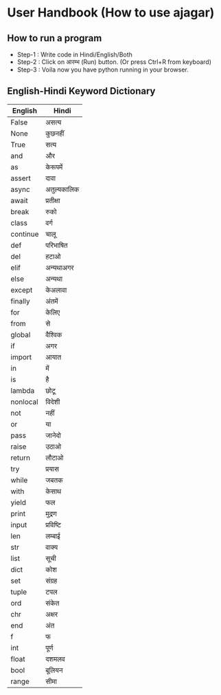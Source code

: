 # User Handbook (How to use ajagar)

## How to run a program

- Step-1 : Write code in Hindi/English/Both
- Step-2 : Click on आरम्भ (Run) button. (Or press Ctrl+R from keyboard)
- Step-3 : Voila now you have python running in your browser.

## English-Hindi Keyword Dictionary

| English  | Hindi       |
| -------- | ----------- |
| False    | असत्य       |
| None     | कुछनहीं     |
| True     | सत्य        |
| and      | और          |
| as       | केरूपमें    |
| assert   | दावा        |
| async    | अतुल्यकालिक |
| await    | प्रतीक्षा   |
| break    | रुको        |
| class    | वर्ग        |
| continue | चालू        |
| def      | परिभाषित    |
| del      | हटाओ        |
| elif     | अन्यथाअगर   |
| else     | अन्यथा      |
| except   | केअलावा     |
| finally  | अंतमें      |
| for      | केलिए       |
| from     | से          |
| global   | वैश्विक     |
| if       | अगर         |
| import   | आयात        |
| in       | में         |
| is       | है          |
| lambda   | छोटू        |
| nonlocal | विदेशी      |
| not      | नहीं        |
| or       | या          |
| pass     | जानेदो      |
| raise    | उठाओ        |
| return   | लौटाओ       |
| try      | प्रयास      |
| while    | जबतक        |
| with     | केसाथ       |
| yield    | फल          |
| print    | मुद्रण      |
| input    | प्रविष्टि   |
| len      | लम्बाई      |
| str      | वाक्य       |
| list     | सूची        |
| dict     | कोश         |
| set      | संग्रह      |
| tuple    | टपल         |
| ord      | संकेत       |
| chr      | अक्षर       |
| end      | अंत         |
| f        | फ           |
| int      | पूर्ण       |
| float    | दशमलव       |
| bool     | बूलियन      |
| range    | सीमा        |
